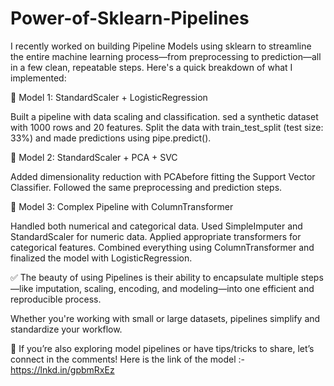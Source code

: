 # Power-of-Sklearn-Pipelines

I recently worked on building Pipeline Models using sklearn to streamline the entire machine learning process—from preprocessing to prediction—all in a few clean, repeatable steps. Here's a quick breakdown of what I implemented:


🔹 Model 1: StandardScaler + LogisticRegression

Built a pipeline with data scaling and classification.
sed a synthetic dataset with 1000 rows and 20 features.
Split the data with train_test_split (test size: 33%) and made predictions using pipe.predict().


🔹 Model 2: StandardScaler + PCA + SVC

Added dimensionality reduction with PCAbefore fitting the Support Vector Classifier.
Followed the same preprocessing and prediction steps.


🔹 Model 3: Complex Pipeline with ColumnTransformer

Handled both numerical and categorical data.
 Used SimpleImputer and StandardScaler for numeric data.
 Applied appropriate transformers for categorical features.
 Combined everything using ColumnTransformer and finalized the model with LogisticRegression.



✅ The beauty of using Pipelines is their ability to encapsulate multiple steps—like imputation, scaling, encoding, and modeling—into one efficient and reproducible process.

 Whether you're working with small or large datasets, pipelines simplify and standardize your workflow.


💬 If you’re also exploring model pipelines or have tips/tricks to share, let’s connect in the comments!
Here is the link of the model :- https://lnkd.in/gpbmRxEz
